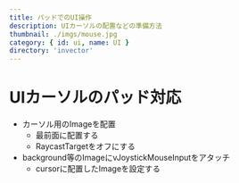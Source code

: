 ```yaml
---
title: パッドでのUI操作
description: UIカーソルの配置などの準備方法
thumbnail: ./imgs/mouse.jpg
category: { id: ui, name: UI }
directory: 'invector'
---
```


# UIカーソルのパッド対応

- カーソル用のImageを配置
  - 最前面に配置する
  - RaycastTargetをオフにする
- background等のImageにvJoystickMouseInputをアタッチ
  - cursorに配置したImageを設定する